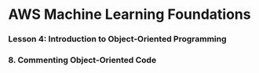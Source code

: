 # AWS Machine Learning Foundations 

### Lesson 4: Introduction to Object-Oriented Programming 

### 8. Commenting Object-Oriented Code








